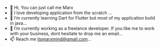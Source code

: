 - 👋 Hi, You can just call me Marx
- 👀 I love developing application from the scratch ...
- 🌱 I’m currently learning Dart for Flutter but most of my application build in java...
- 💞️ I’m currently working as a freelance developer. If you like me to work with your business, dont hesitate to drop me an email...
- 📫 Reach me itsmarxmind@gmail.com...

<!---
marxmind/marxmind is a ✨ special ✨ repository because its `README.md` (this file) appears on your GitHub profile.
You can click the Preview link to take a look at your changes.
--->
